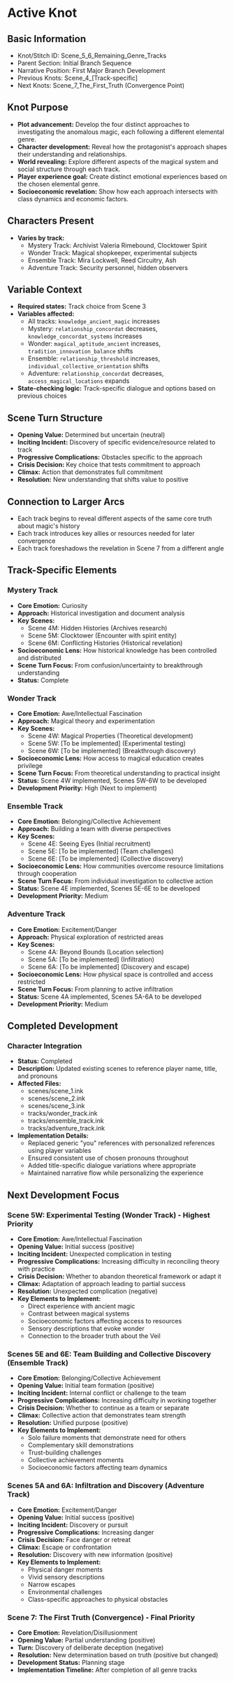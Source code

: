 # Active Knot

## Basic Information
- Knot/Stitch ID: Scene_5_6_Remaining_Genre_Tracks
- Parent Section: Initial Branch Sequence
- Narrative Position: First Major Branch Development
- Previous Knots: Scene_4_[Track-specific]
- Next Knots: Scene_7_The_First_Truth (Convergence Point)

## Knot Purpose
- **Plot advancement:** Develop the four distinct approaches to investigating the anomalous magic, each following a different elemental genre.
- **Character development:** Reveal how the protagonist's approach shapes their understanding and relationships.
- **World revealing:** Explore different aspects of the magical system and social structure through each track.
- **Player experience goal:** Create distinct emotional experiences based on the chosen elemental genre.
- **Socioeconomic revelation:** Show how each approach intersects with class dynamics and economic factors.

## Characters Present
- **Varies by track:**
  - Mystery Track: Archivist Valeria Rimebound, Clocktower Spirit
  - Wonder Track: Magical shopkeeper, experimental subjects
  - Ensemble Track: Mira Lockwell, Reed Circuitry, Ash
  - Adventure Track: Security personnel, hidden observers

## Variable Context
- **Required states:** Track choice from Scene 3
- **Variables affected:** 
  - All tracks: `knowledge_ancient_magic` increases
  - Mystery: `relationship_concordat` decreases, `knowledge_concordat_systems` increases
  - Wonder: `magical_aptitude_ancient` increases, `tradition_innovation_balance` shifts
  - Ensemble: `relationship_threshold` increases, `individual_collective_orientation` shifts
  - Adventure: `relationship_concordat` decreases, `access_magical_locations` expands
- **State-checking logic:** Track-specific dialogue and options based on previous choices

## Scene Turn Structure
- **Opening Value:** Determined but uncertain (neutral)
- **Inciting Incident:** Discovery of specific evidence/resource related to track
- **Progressive Complications:** Obstacles specific to the approach
- **Crisis Decision:** Key choice that tests commitment to approach
- **Climax:** Action that demonstrates full commitment
- **Resolution:** New understanding that shifts value to positive

## Connection to Larger Arcs
- Each track begins to reveal different aspects of the same core truth about magic's history
- Each track introduces key allies or resources needed for later convergence
- Each track foreshadows the revelation in Scene 7 from a different angle

## Track-Specific Elements

### Mystery Track
- **Core Emotion:** Curiosity
- **Approach:** Historical investigation and document analysis
- **Key Scenes:** 
  - Scene 4M: Hidden Histories (Archives research)
  - Scene 5M: Clocktower (Encounter with spirit entity)
  - Scene 6M: Conflicting Histories (Historical revelation)
- **Socioeconomic Lens:** How historical knowledge has been controlled and distributed
- **Scene Turn Focus:** From confusion/uncertainty to breakthrough understanding
- **Status:** Complete

### Wonder Track
- **Core Emotion:** Awe/Intellectual Fascination
- **Approach:** Magical theory and experimentation
- **Key Scenes:**
  - Scene 4W: Magical Properties (Theoretical development)
  - Scene 5W: [To be implemented] (Experimental testing)
  - Scene 6W: [To be implemented] (Breakthrough discovery)
- **Socioeconomic Lens:** How access to magical education creates privilege
- **Scene Turn Focus:** From theoretical understanding to practical insight
- **Status:** Scene 4W implemented, Scenes 5W-6W to be developed
- **Development Priority:** High (Next to implement)

### Ensemble Track
- **Core Emotion:** Belonging/Collective Achievement
- **Approach:** Building a team with diverse perspectives
- **Key Scenes:**
  - Scene 4E: Seeing Eyes (Initial recruitment)
  - Scene 5E: [To be implemented] (Team challenges)
  - Scene 6E: [To be implemented] (Collective discovery)
- **Socioeconomic Lens:** How communities overcome resource limitations through cooperation
- **Scene Turn Focus:** From individual investigation to collective action
- **Status:** Scene 4E implemented, Scenes 5E-6E to be developed
- **Development Priority:** Medium

### Adventure Track
- **Core Emotion:** Excitement/Danger
- **Approach:** Physical exploration of restricted areas
- **Key Scenes:**
  - Scene 4A: Beyond Bounds (Location selection)
  - Scene 5A: [To be implemented] (Infiltration)
  - Scene 6A: [To be implemented] (Discovery and escape)
- **Socioeconomic Lens:** How physical space is controlled and access restricted
- **Scene Turn Focus:** From planning to active infiltration
- **Status:** Scene 4A implemented, Scenes 5A-6A to be developed
- **Development Priority:** Medium
## Completed Development

### Character Integration
- **Status:** Completed
- **Description:** Updated existing scenes to reference player name, title, and pronouns
- **Affected Files:**
  - scenes/scene_1.ink
  - scenes/scene_2.ink
  - scenes/scene_3.ink
  - tracks/wonder_track.ink
  - tracks/ensemble_track.ink
  - tracks/adventure_track.ink
- **Implementation Details:**
  - Replaced generic "you" references with personalized references using player variables
  - Ensured consistent use of chosen pronouns throughout
  - Added title-specific dialogue variations where appropriate
  - Maintained narrative flow while personalizing the experience

## Next Development Focus

### Scene 5W: Experimental Testing (Wonder Track) - Highest Priority
- **Core Emotion:** Awe/Intellectual Fascination
- **Opening Value:** Initial success (positive)
- **Inciting Incident:** Unexpected complication in testing
- **Progressive Complications:** Increasing difficulty in reconciling theory with practice
- **Crisis Decision:** Whether to abandon theoretical framework or adapt it
- **Climax:** Adaptation of approach leading to partial success
- **Resolution:** Unexpected complication (negative)
- **Key Elements to Implement:**
  - Direct experience with ancient magic
  - Contrast between magical systems
  - Socioeconomic factors affecting access to resources
  - Sensory descriptions that evoke wonder
  - Connection to the broader truth about the Veil

### Scenes 5E and 6E: Team Building and Collective Discovery (Ensemble Track)
- **Core Emotion:** Belonging/Collective Achievement
- **Opening Value:** Initial team formation (positive)
- **Inciting Incident:** Internal conflict or challenge to the team
- **Progressive Complications:** Increasing difficulty in working together
- **Crisis Decision:** Whether to continue as a team or separate
- **Climax:** Collective action that demonstrates team strength
- **Resolution:** Unified purpose (positive)
- **Key Elements to Implement:**
  - Solo failure moments that demonstrate need for others
  - Complementary skill demonstrations
  - Trust-building challenges
  - Collective achievement moments
  - Socioeconomic factors affecting team dynamics

### Scenes 5A and 6A: Infiltration and Discovery (Adventure Track)
- **Core Emotion:** Excitement/Danger
- **Opening Value:** Initial success (positive)
- **Inciting Incident:** Discovery or pursuit
- **Progressive Complications:** Increasing danger
- **Crisis Decision:** Face danger or retreat
- **Climax:** Escape or confrontation
- **Resolution:** Discovery with new information (positive)
- **Key Elements to Implement:**
  - Physical danger moments
  - Vivid sensory descriptions
  - Narrow escapes
  - Environmental challenges
  - Class-specific approaches to physical obstacles

### Scene 7: The First Truth (Convergence) - Final Priority
- **Core Emotion:** Revelation/Disillusionment
- **Opening Value:** Partial understanding (positive)
- **Turn:** Discovery of deliberate deception (negative)
- **Resolution:** New determination based on truth (positive but changed)
- **Development Status:** Planning stage
- **Implementation Timeline:** After completion of all genre tracks
